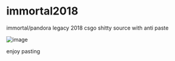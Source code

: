 # immortal2018
immortal/pandora legacy 2018 csgo shitty source with anti paste

![image](https://user-images.githubusercontent.com/67800564/154376090-c4c0e789-9389-474c-b58f-dbba17face75.png)

enjoy pasting
